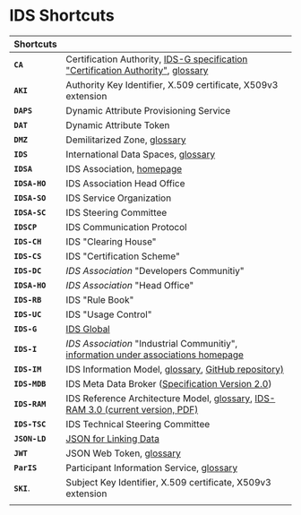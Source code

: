 # IDS Shortcuts

|**Shortcuts**||
|:---|:---|
|**`CA`**       | Certification Authority, [IDS-G specification "Certification Authority"](../core/CA/README.md), [glossary](../glossary/README.md#certification-authority)
|**`AKI`**      | Authority Key Identifier, X.509 certificate, X509v3 extension
|**`DAPS`**     | Dynamic Attribute Provisioning Service
|**`DAT`**      | Dynamic Attribute Token
|**`DMZ`**      | Demilitarized Zone, [glossary](../glossary/README.md#demilitarized-zone)
|**`IDS`**      | International Data Spaces, [glossary](../glossary/README.md#international-data-spaces)
|**`IDSA`**     | IDS Association, [homepage](https://www.internationaldataspaces.org/)
|**`IDSA-HO`**  | IDS Association Head Office
|**`IDSA-SO`**  | IDS Service Organization
|**`IDSA-SC`**  | IDS Steering Committee
|**`IDSCP`**    | IDS Communication Protocol
|**`IDS-CH`**   | IDS "Clearing House"
|**`IDS-CS`**	| IDS "Certification Scheme"
|**`IDS-DC`**   | *IDS Association* "Developers Communitiy"
|**`IDSA-HO`**  | *IDS Association* "Head Office"
|**`IDS-RB`**   | IDS "Rule Book"
|**`IDS-UC`**   | IDS "Usage Control"
|**`IDS-G`**    | [IDS Global](../README.md)
|**`IDS-I`**    | *IDS Association* "Industrial Communitiy", [information under associations homepage](https://www.internationaldataspaces.org/idsa-industrial-community/)
|**`IDS-IM`**   | IDS Information Model, [glossary](../glossary/README.md#ids-information-model), [GitHub repository)](https://github.com/International-Data-Spaces-Association/InformationModel)
|**`IDS-MDB`**  | IDS Meta Data Broker ([Specification Version 2.0](https://www.internationaldataspaces.org/wp-content/uploads/2020/09/IDSA-White-Paper-Specification-IDS-Meta-Data-Broker.pdf))
|**`IDS-RAM`**  | IDS Reference Architecture Model, [glossary](../glossary/README.md#ids-reference-architecture-model), [IDS-RAM 3.0 (current version, PDF)](https://www.internationaldataspaces.org/wp-content/uploads/2019/03/IDS-Reference-Architecture-Model-3.0.pdf)
|**`IDS-TSC`**  | IDS Technical Steering Committee
|**`JSON-LD`**  | [JSON for Linking Data](https://json-ld.org/)
|**`JWT`**      | JSON Web Token, [glossary](../glossary/README.md#json-web-token)
|**`ParIS`**    | Participant Information Service, [glossary](../glossary/README.md#participant-information-service)
|**`SKI`**.     | Subject Key Identifier, X.509 certificate, X509v3 extension
|||
